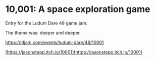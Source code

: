 # 10,001: A space exploration game

Entry for the Ludum Dare 48 game jam. 

The theme was: deeper and deeper

https://ldjam.com/events/ludum-dare/48/10001

[https://jasonstepp.itch.io/10001](https://jasonstepp.itch.io/10001)

